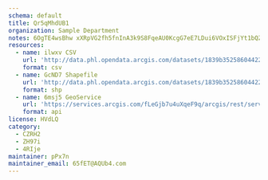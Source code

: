 ```yaml
---
schema: default
title: Qr5qMhdUB1 
organization: Sample Department 
notes: 6OgTE4wsBhw xXRpVG2fh5fnInA3k9S8FqeAU0KcgG7eE7LDui6VOxISFjYt1bQZoBJNzd13maPdWPory5ujc JUCym4Hvzv0k9W 
resources:
  - name: ilwxv CSV
    url: 'http://data.phl.opendata.arcgis.com/datasets/1839b35258604422b0b520cbb668df0d_0.csv'
    format: csv
  - name: GcND7 Shapefile
    url: 'http://data.phl.opendata.arcgis.com/datasets/1839b35258604422b0b520cbb668df0d_0.zip'
    format: shp
  - name: 6msj5 GeoService
    url: 'https://services.arcgis.com/fLeGjb7u4uXqeF9q/arcgis/rest/services/Air_Monitoring_Stations/FeatureServer/0/query'
    format: api
license: HVdLQ 
category:
  - CZRH2 
  - ZH97i 
  - 4RIje 
maintainer: pPx7n  
maintainer_email: 65fET@AQUb4.com
---
```


